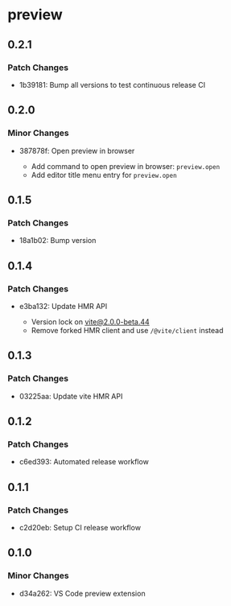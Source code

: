 # preview

## 0.2.1

### Patch Changes

- 1b39181: Bump all versions to test continuous release CI

## 0.2.0

### Minor Changes

- 387878f: Open preview in browser

  - Add command to open preview in browser: `preview.open`
  - Add editor title menu entry for `preview.open`

## 0.1.5

### Patch Changes

- 18a1b02: Bump version

## 0.1.4

### Patch Changes

- e3ba132: Update HMR API

  - Version lock on vite@2.0.0-beta.44
  - Remove forked HMR client and use `/@vite/client` instead

## 0.1.3

### Patch Changes

- 03225aa: Update vite HMR API

## 0.1.2

### Patch Changes

- c6ed393: Automated release workflow

## 0.1.1

### Patch Changes

- c2d20eb: Setup CI release workflow

## 0.1.0

### Minor Changes

- d34a262: VS Code preview extension

